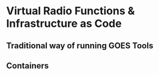 # Virtual Radio Functions & Infrastructure as Code

## Traditional way of running GOES Tools

## Containers
